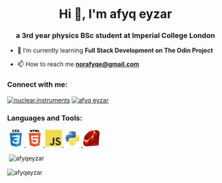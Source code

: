 <h1 align="center">Hi 👋, I'm afyq eyzar</h1>
<h3 align="center">a 3rd year physics BSc student at Imperial College London</h3>

- 🌱 I’m currently learning **Full Stack Development on The Odin Project**

- 📫 How to reach me **norafyqe@gmail.com**

<h3 align="left">Connect with me:</h3>
<p align="left">
<a href="https://instagram.com/nuclear.instruments" target="blank"><img align="center" src="https://raw.githubusercontent.com/rahuldkjain/github-profile-readme-generator/master/src/images/icons/Social/instagram.svg" alt="nuclear.instruments" height="30" width="40" /></a>
<a href="https://www.youtube.com/c/UC9uiAZOSidTRA8qogFa0sqA" target="blank"><img align="center" src="https://raw.githubusercontent.com/rahuldkjain/github-profile-readme-generator/master/src/images/icons/Social/youtube.svg" alt="afyq eyzar" height="30" width="40" /></a>
</p>

<h3 align="left">Languages and Tools:</h3>
<p align="left"> <a href="https://www.w3schools.com/css/" target="_blank" rel="noreferrer"> <img src="https://raw.githubusercontent.com/devicons/devicon/master/icons/css3/css3-original-wordmark.svg" alt="css3" width="40" height="40"/> </a> <a href="https://www.w3.org/html/" target="_blank" rel="noreferrer"> <img src="https://raw.githubusercontent.com/devicons/devicon/master/icons/html5/html5-original-wordmark.svg" alt="html5" width="40" height="40"/> </a> <a href="https://developer.mozilla.org/en-US/docs/Web/JavaScript" target="_blank" rel="noreferrer"> <img src="https://raw.githubusercontent.com/devicons/devicon/master/icons/javascript/javascript-original.svg" alt="javascript" width="40" height="40"/> </a> <a href="https://www.python.org" target="_blank" rel="noreferrer"> <img src="https://raw.githubusercontent.com/devicons/devicon/master/icons/python/python-original.svg" alt="python" width="40" height="40"/> </a> <a href="https://www.ruby-lang.org/en/" target="_blank" rel="noreferrer"> <img src="https://raw.githubusercontent.com/devicons/devicon/master/icons/ruby/ruby-original.svg" alt="ruby" width="40" height="40"/> </a> </p>

<p>&nbsp;<img align="center" src="https://github-readme-stats.vercel.app/api?username=afyqeyzar&show_icons=true&locale=en" alt="afyqeyzar" /></p>

<p><img align="center" src="https://github-readme-streak-stats.herokuapp.com/?user=afyqeyzar&" alt="afyqeyzar" /></p>
